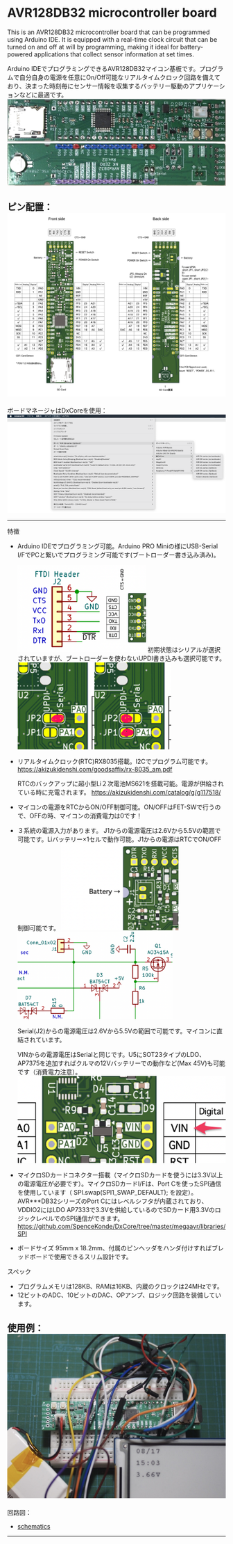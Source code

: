 # AVR128DB32 microcontroller board

This is an AVR128DB32 microcontroller board that can be programmed using Arduino IDE. It is equipped with a real-time clock circuit that can be turned on and off at will by programming, making it ideal for battery-powered applications that collect sensor information at set times.

Arduino IDEでプログラミングできるAVR128DB32マイコン基板です。プログラムで自分自身の電源を任意にOn/Off可能なリアルタイムクロック回路を備えており、決まった時刻毎にセンサー情報を収集するバッテリー駆動のアプリケーションなどに最適です。
![image](image/a01.JPG)  
![image](image/a02.JPG)  

ピン配置：
![image](image/AVR128DB32.png)  
---
ボードマネージャはDxCoreを使用：
![image](image/ArduinoSettings.png)

---

特徴
- Arduino IDEでプログラミング可能。Arduino PRO Miniの様にUSB-Serial I/FでPCと繋いでプログラミング可能です(ブートローダー書き込み済み)。

  <img src="image/t01_FTDI.png" height="200"><img src="image/t02_FTDI.png" height="200">
  初期状態はシリアルが選択されていますが、ブートローダーを使わないUPDI書き込みも選択可能です。
  <img src="image/t03_Serial.png" height="200"><img src="image/t04_UPDI.png" height="200">
- リアルタイムクロック(RTC)RX8035搭載。I2Cでプログラム可能です。
  https://akizukidenshi.com/goodsaffix/rx-8035_am.pdf

  RTCのバックアップに超小型Li２次電池MS621を搭載可能。電源が供給されている時に充電されます。
  https://akizukidenshi.com/catalog/g/g117518/
- マイコンの電源をRTCからON/OFF制御可能。ON/OFFはFET-SWで行うので、OFFの時、マイコンの消費電力は0です！
- ３系統の電源入力があります。
  J1からの電源電圧は2.6Vから5.5Vの範囲で可能です。Liバッテリー×1セルで動作可能。J1からの電源はRTCでON/OFF制御可能です。
  <img src="image/p01_J1.png" height="200"><img src="image/p02_J1.png" height="200">

  Serial(J2)からの電源電圧は2.6Vから5.5Vの範囲で可能です。マイコンに直結されています。

  VINからの電源電圧はSerialと同じです。U5にSOT23タイプのLDO、AP7375を追加すればクルマの12Vバッテリーでの動作など(Max 45V)も可能です（消費電力注意）。
  <img src="image/p03_VIN.png" height="200">
- マイクロSDカードコネクター搭載（マイクロSDカードを使うには3.3V以上の電源電圧が必要です）。マイクロSDカードI/Fは、Port Cを使ったSPI通信を使用しています（ SPI.swap(SPI1_SWAP_DEFAULT); を設定）。AVR***DB32シリーズのPort Cにはレベルシフタが内蔵されており、VDDIO2にはLDO AP7333で3.3Vを供給しているのでSDカード用3.3VのロジックレベルでのSPI通信ができます。
  https://github.com/SpenceKonde/DxCore/tree/master/megaavr/libraries/SPI
- ボードサイズ 95mm x 18.2mm、付属のピンヘッダをハンダ付けすればブレッドボードで使用できるスリム設計です。

スペック
- プログラムメモリは128KB、RAMは16KB、内蔵のクロックは24MHzです。
- 12ビットのADC、10ビットのDAC、OPアンプ、ロジック回路を装備しています。

使用例：
![image](image/a03.JPG) 
---
回路図：
* [schematics](schematics/AVRT_2.pdf)


---
